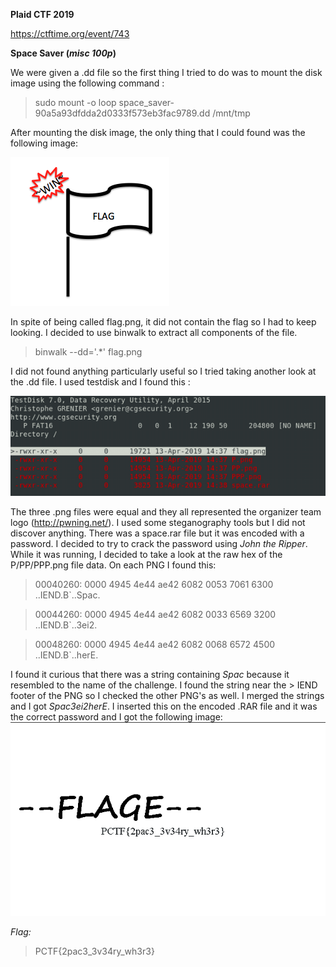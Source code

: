 **Plaid CTF 2019**

https://ctftime.org/event/743

**Space Saver (*misc 100p*)**

We were given a .dd file so the first thing I tried to do was to mount the disk image using the following command :

> sudo mount -o loop space_saver-90a5a93dfdda2d0333f573eb3fac9789.dd /mnt/tmp

After mounting the disk image, the only thing that I could found was the following image:

 ![alt tag](https://github.com/MargaridaVictoriano/CTF-Write-Ups/blob/master/flag.png)

In spite of being called flag.png, it did not contain the flag so I had to keep looking.
I decided to use binwalk to extract all components of the file.

> binwalk --dd='.*' flag.png

I did not found anything particularly useful so I tried taking another look at the .dd file.
I used testdisk and I found this :

![alt tag](https://github.com/MargaridaVictoriano/CTF-Write-Ups/blob/master/testdisk.png)

The three .png files were equal and they all represented the organizer team logo (http://pwning.net/).
I used some steganography tools but I did not discover anything.
There was a space.rar file but it was encoded with a password.
I decided to try to crack the password using *John the Ripper*. While it was running, I decided to take a look at the raw hex of the P/PP/PPP.png file data. On each PNG I found this:

> 00040260: 0000 4945 4e44 ae42 6082 0053 7061 6300  ..IEND.B`..Spac.

> 00044260: 0000 4945 4e44 ae42 6082 0033 6569 3200  ..IEND.B`..3ei2.

> 00048260: 0000 4945 4e44 ae42 6082 0068 6572 4500  ..IEND.B`..herE.

I found it curious that there was a string containing *Spac* because it resembled to the name of the challenge. I found the string near the > IEND footer of the PNG so I checked the other PNG's as well.
I merged the strings and I got *Spac3ei2herE*. I inserted this on the encoded .RAR file and it was the correct password and I got the following image:
![alt tag](https://github.com/MargaridaVictoriano/CTF-Write-Ups/blob/master/pflag.png)

*Flag:*
> PCTF{2pac3_3v34ry_wh3r3}
